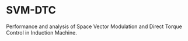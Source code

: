 # SVM-DTC
Performance and analysis of Space Vector Modulation and Direct Torque Control in Induction Machine.
